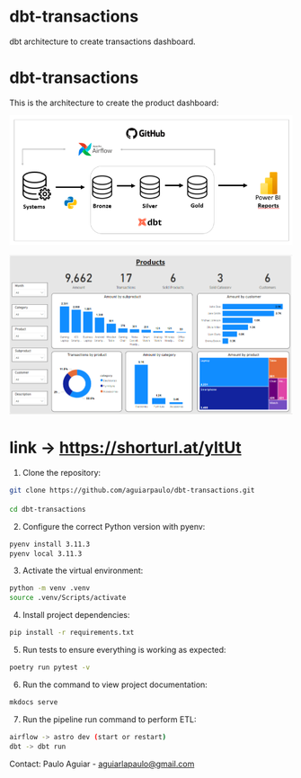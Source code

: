 # dbt-transactions
dbt architecture to create transactions dashboard.
# dbt-transactions

This is the architecture to create the product dashboard:

![Architecture](./assets/architecture.PNG)

![Products Dashboard](./assets/dash.PNG)
# link -> https://shorturl.at/yltUt


1. Clone the repository:
```bash
git clone https://github.com/aguiarpaulo/dbt-transactions.git

cd dbt-transactions
```
2. Configure the correct Python version with pyenv:
```bash
pyenv install 3.11.3
pyenv local 3.11.3
```
3. Activate the virtual environment:
```bash
python -m venv .venv
source .venv/Scripts/activate
```
4. Install project dependencies:
```bash
pip install -r requirements.txt 
```
5. Run tests to ensure everything is working as expected:
```bash
poetry run pytest -v
```
6. Run the command to view project documentation:
```bash
mkdocs serve
```
7. Run the pipeline run command to perform ETL:
```bash
airflow -> astro dev (start or restart)
dbt -> dbt run
```
Contact:
Paulo Aguiar - aguiarlapaulo@gmail.com